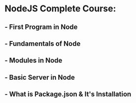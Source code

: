 # NodeJS Complete Course: 

## - First Program in Node
## - Fundamentals of Node
## - Modules in Node
## - Basic Server in Node
## - What is Package.json & It's Installation
